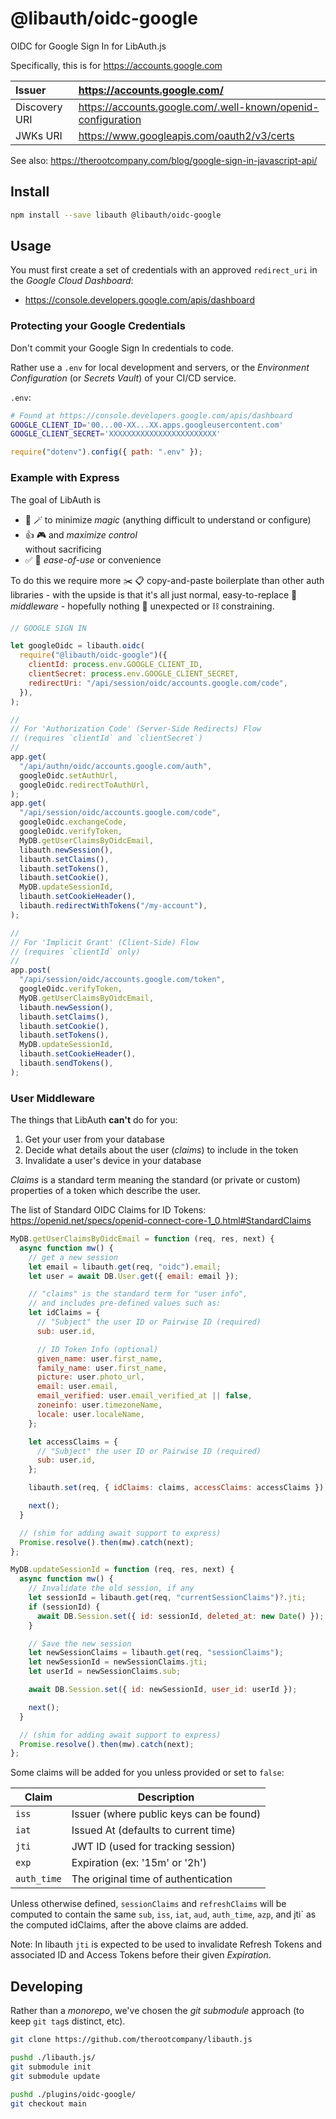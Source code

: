 # @libauth/oidc-google

OIDC for Google Sign In for LibAuth.js

Specifically, this is for <https://accounts.google.com>

| Issuer        | <https://accounts.google.com/>                                 |
| :------------ | :------------------------------------------------------------- |
| Discovery URI | <https://accounts.google.com/.well-known/openid-configuration> |
| JWKs URI      | <https://www.googleapis.com/oauth2/v3/certs>                   |

See also: <https://therootcompany.com/blog/google-sign-in-javascript-api/>

## Install

```bash
npm install --save libauth @libauth/oidc-google
```

## Usage

You must first create a set of credentials with an approved `redirect_uri` in
the _Google Cloud Dashboard_:

- <https://console.developers.google.com/apis/dashboard>

### Protecting your Google Credentials

Don't commit your Google Sign In credentials to code.

Rather use a `.env` for local development and servers, or the _Environment
Configuration_ (or _Secrets Vault_) of your CI/CD service.

`.env`:

```bash
# Found at https://console.developers.google.com/apis/dashboard
GOOGLE_CLIENT_ID='00...00-XX...XX.apps.googleusercontent.com'
GOOGLE_CLIENT_SECRET='XXXXXXXXXXXXXXXXXXXXXXXX'
```

```js
require("dotenv").config({ path: ".env" });
```

### Example with Express

The goal of LibAuth is

- 🚫 🪄 to minimize _magic_ (anything difficult to understand or configure)
- 👍 🎮 and _maximize control_ \
  without sacrificing
- ✅ 🏪 _ease-of-use_ or convenience

To do this we require more ✂️ 📋 copy-and-paste boilerplate than other auth
libraries - with the upside is that it's all just normal, easy-to-replace 🥞
_middleware_ - hopefully nothing 🤔 unexpected or ⛓ constraining.

```js
// GOOGLE SIGN IN

let googleOidc = libauth.oidc(
  require("@libauth/oidc-google")({
    clientId: process.env.GOOGLE_CLIENT_ID,
    clientSecret: process.env.GOOGLE_CLIENT_SECRET,
    redirectUri: "/api/session/oidc/accounts.google.com/code",
  }),
);

//
// For 'Authorization Code' (Server-Side Redirects) Flow
// (requires `clientId` and `clientSecret`)
//
app.get(
  "/api/authn/oidc/accounts.google.com/auth",
  googleOidc.setAuthUrl,
  googleOidc.redirectToAuthUrl,
);
app.get(
  "/api/session/oidc/accounts.google.com/code",
  googleOidc.exchangeCode,
  googleOidc.verifyToken,
  MyDB.getUserClaimsByOidcEmail,
  libauth.newSession(),
  libauth.setClaims(),
  libauth.setTokens(),
  libauth.setCookie(),
  MyDB.updateSessionId,
  libauth.setCookieHeader(),
  libauth.redirectWithTokens("/my-account"),
);

//
// For 'Implicit Grant' (Client-Side) Flow
// (requires `clientId` only)
//
app.post(
  "/api/session/oidc/accounts.google.com/token",
  googleOidc.verifyToken,
  MyDB.getUserClaimsByOidcEmail,
  libauth.newSession(),
  libauth.setClaims(),
  libauth.setCookie(),
  libauth.setTokens(),
  MyDB.updateSessionId,
  libauth.setCookieHeader(),
  libauth.sendTokens(),
);
```

### User Middleware

The things that LibAuth **can't** do for you:

1. Get your user from your database
2. Decide what details about the user (_claims_) to include in the token
3. Invalidate a user's device in your database

_Claims_ is a standard term meaning the standard (or private or custom)
properties of a token which describe the user.

The list of Standard OIDC Claims for ID Tokens:
<https://openid.net/specs/openid-connect-core-1_0.html#StandardClaims>

```js
MyDB.getUserClaimsByOidcEmail = function (req, res, next) {
  async function mw() {
    // get a new session
    let email = libauth.get(req, "oidc").email;
    let user = await DB.User.get({ email: email });

    // "claims" is the standard term for "user info",
    // and includes pre-defined values such as:
    let idClaims = {
      // "Subject" the user ID or Pairwise ID (required)
      sub: user.id,

      // ID Token Info (optional)
      given_name: user.first_name,
      family_name: user.first_name,
      picture: user.photo_url,
      email: user.email,
      email_verified: user.email_verified_at || false,
      zoneinfo: user.timezoneName,
      locale: user.localeName,
    };

    let accessClaims = {
      // "Subject" the user ID or Pairwise ID (required)
      sub: user.id,
    };

    libauth.set(req, { idClaims: claims, accessClaims: accessClaims });

    next();
  }

  // (shim for adding await support to express)
  Promise.resolve().then(mw).catch(next);
};

MyDB.updateSessionId = function (req, res, next) {
  async function mw() {
    // Invalidate the old session, if any
    let sessionId = libauth.get(req, "currentSessionClaims")?.jti;
    if (sessionId) {
      await DB.Session.set({ id: sessionId, deleted_at: new Date() });
    }

    // Save the new session
    let newSessionClaims = libauth.get(req, "sessionClaims");
    let newSessionId = newSessionClaims.jti;
    let userId = newSessionClaims.sub;

    await DB.Session.set({ id: newSessionId, user_id: userId });

    next();
  }

  // (shim for adding await support to express)
  Promise.resolve().then(mw).catch(next);
};
```

Some claims will be added for you unless provided or set to `false`:

| Claim       | Description                             |
| ----------- | --------------------------------------- |
| `iss`       | Issuer (where public keys can be found) |
| `iat`       | Issued At (defaults to current time)    |
| `jti`       | JWT ID (used for tracking session)      |
| `exp`       | Expiration (ex: '15m' or '2h')          |
| `auth_time` | The original time of authentication     |

Unless otherwise defined, `sessionClaims` and `refreshClaims` will be computed
to contain the same `sub`, `iss`, `iat`, `aud`, `auth_time`, `azp`, and jti` as
the computed idClaims, after the above claims are added.

Note: In libauth `jti` is expected to be used to invalidate Refresh Tokens and
associated ID and Access Tokens before their given _Expiration_.

## Developing

Rather than a _monorepo_, we've chosen the _git submodule_ approach (to keep
`git tag`s distinct, etc).

```bash
git clone https://github.com/therootcompany/libauth.js
```

```bash
pushd ./libauth.js/
git submodule init
git submodule update
```

```bash
pushd ./plugins/oidc-google/
git checkout main
```
